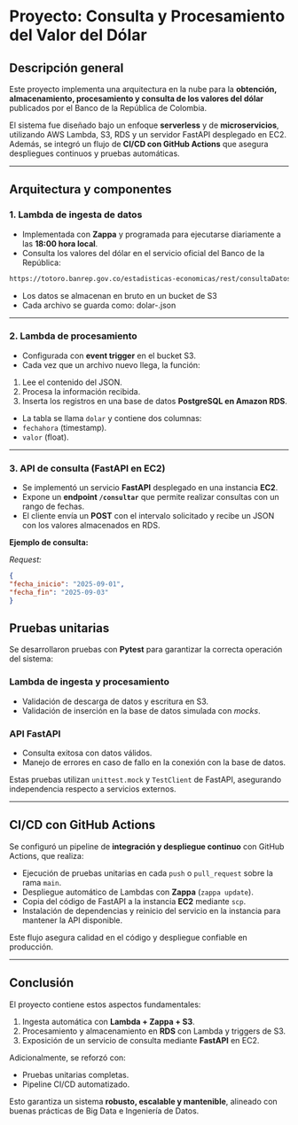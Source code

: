 # Proyecto: Consulta y Procesamiento del Valor del Dólar

## Descripción general
Este proyecto implementa una arquitectura en la nube para la **obtención, almacenamiento, procesamiento y consulta de los valores del dólar** publicados por el Banco de la República de Colombia.  

El sistema fue diseñado bajo un enfoque **serverless** y de **microservicios**, utilizando AWS Lambda, S3, RDS y un servidor FastAPI desplegado en EC2.  
Además, se integró un flujo de **CI/CD con GitHub Actions** que asegura despliegues continuos y pruebas automáticas.

---

## Arquitectura y componentes

### 1. Lambda de ingesta de datos
- Implementada con **Zappa** y programada para ejecutarse diariamente a las **18:00 hora local**.  
- Consulta los valores del dólar en el servicio oficial del Banco de la República:  
```bash
https://totoro.banrep.gov.co/estadisticas-economicas/rest/consultaDatosService/consultaMercadoCambiario
```
- Los datos se almacenan en bruto en un bucket de S3
- Cada archivo se guarda como: dolar-<timestamp>.json


---

### 2. Lambda de procesamiento
- Configurada con **event trigger** en el bucket S3.  
- Cada vez que un archivo nuevo llega, la función:
1. Lee el contenido del JSON.  
2. Procesa la información recibida.  
3. Inserta los registros en una base de datos **PostgreSQL en Amazon RDS**.  
- La tabla se llama `dolar` y contiene dos columnas:  
- `fechahora` (timestamp).  
- `valor` (float).  

---

### 3. API de consulta (FastAPI en EC2)
- Se implementó un servicio **FastAPI** desplegado en una instancia **EC2**.  
- Expone un **endpoint `/consultar`** que permite realizar consultas con un rango de fechas.  
- El cliente envía un **POST** con el intervalo solicitado y recibe un JSON con los valores almacenados en RDS.  

**Ejemplo de consulta:**

_Request:_
```json
{
"fecha_inicio": "2025-09-01",
"fecha_fin": "2025-09-03"
}
```

## Pruebas unitarias

Se desarrollaron pruebas con **Pytest** para garantizar la correcta operación del sistema:

### Lambda de ingesta y procesamiento
- Validación de descarga de datos y escritura en S3.  
- Validación de inserción en la base de datos simulada con *mocks*.  

### API FastAPI
- Consulta exitosa con datos válidos.  
- Manejo de errores en caso de fallo en la conexión con la base de datos.  

Estas pruebas utilizan `unittest.mock` y `TestClient` de FastAPI, asegurando independencia respecto a servicios externos.

---

## CI/CD con GitHub Actions

Se configuró un pipeline de **integración y despliegue continuo** con GitHub Actions, que realiza:

- Ejecución de pruebas unitarias en cada `push` o `pull_request` sobre la rama `main`.  
- Despliegue automático de Lambdas con **Zappa** (`zappa update`).  
- Copia del código de FastAPI a la instancia **EC2** mediante `scp`.  
- Instalación de dependencias y reinicio del servicio en la instancia para mantener la API disponible.  

Este flujo asegura calidad en el código y despliegue confiable en producción.

---

## Conclusión

El proyecto contiene estos aspectos fundamentales:

1. Ingesta automática con **Lambda + Zappa + S3**.  
2. Procesamiento y almacenamiento en **RDS** con Lambda y triggers de S3.  
3. Exposición de un servicio de consulta mediante **FastAPI** en EC2.  

Adicionalmente, se reforzó con:

- Pruebas unitarias completas.  
- Pipeline CI/CD automatizado.  

Esto garantiza un sistema **robusto, escalable y mantenible**, alineado con buenas prácticas de Big Data e Ingeniería de Datos.
